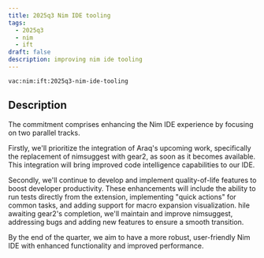 ```yaml
---
title: 2025q3 Nim IDE tooling
tags:
  - 2025q3
  - nim
  - ift
draft: false
description: improving nim ide tooling
---
```


`vac:nim:ift:2025q3-nim-ide-tooling`

## Description

The commitment comprises enhancing the Nim IDE experience by focusing on two parallel tracks.

Firstly, we'll prioritize the integration of Araq's upcoming work, specifically the replacement of nimsuggest with gear2, as soon as it becomes available.
This integration will bring improved code intelligence capabilities to our IDE.

Secondly, we'll continue to develop and implement quality-of-life features to boost developer productivity.
These enhancements will include the ability to run tests directly from the extension,
implementing "quick actions" for common tasks, and adding support for macro expansion visualization. 
hile awaiting gear2's completion, we'll maintain and improve nimsuggest, addressing bugs and adding new features to ensure a smooth transition.

By the end of the quarter, we aim to have a more robust, user-friendly Nim IDE with enhanced functionality and improved performance.

